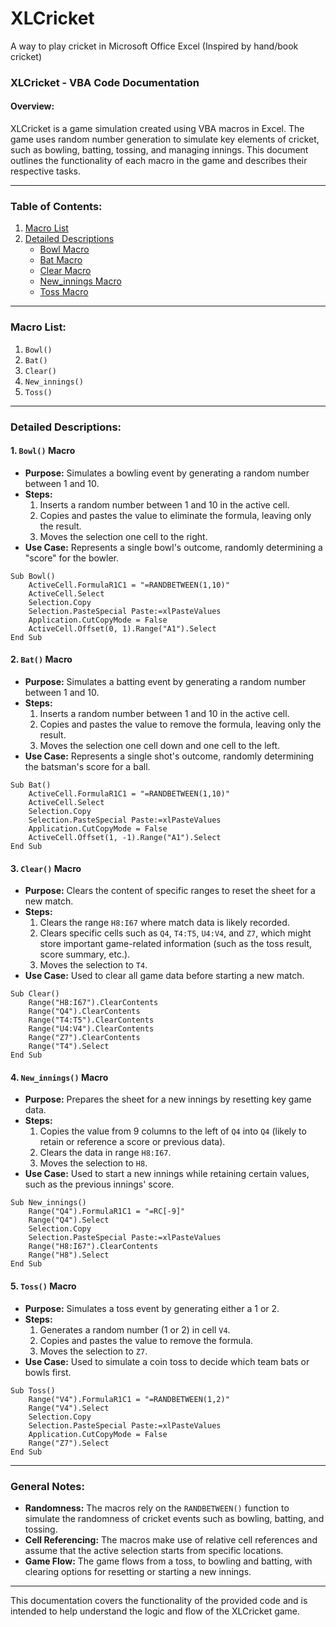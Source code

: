 # XLCricket
A way to play cricket in Microsoft Office Excel (Inspired by hand/book cricket)

### XLCricket - VBA Code Documentation

#### **Overview:**
XLCricket is a game simulation created using VBA macros in Excel. The game uses random number generation to simulate key elements of cricket, such as bowling, batting, tossing, and managing innings. This document outlines the functionality of each macro in the game and describes their respective tasks.

---

### **Table of Contents:**
1. [Macro List](#macro-list)
2. [Detailed Descriptions](#detailed-descriptions)
   - [Bowl Macro](#bowl-macro)
   - [Bat Macro](#bat-macro)
   - [Clear Macro](#clear-macro)
   - [New_innings Macro](#new_innings-macro)
   - [Toss Macro](#toss-macro)

---

### **Macro List:**
1. `Bowl()`
2. `Bat()`
3. `Clear()`
4. `New_innings()`
5. `Toss()`

---

### **Detailed Descriptions:**

#### **1. `Bowl()` Macro**
   - **Purpose:** Simulates a bowling event by generating a random number between 1 and 10.
   - **Steps:**
     1. Inserts a random number between 1 and 10 in the active cell.
     2. Copies and pastes the value to eliminate the formula, leaving only the result.
     3. Moves the selection one cell to the right.
   - **Use Case:** Represents a single bowl's outcome, randomly determining a "score" for the bowler.

   ```vba
   Sub Bowl()
       ActiveCell.FormulaR1C1 = "=RANDBETWEEN(1,10)"
       ActiveCell.Select
       Selection.Copy
       Selection.PasteSpecial Paste:=xlPasteValues
       Application.CutCopyMode = False
       ActiveCell.Offset(0, 1).Range("A1").Select
   End Sub
   ```

#### **2. `Bat()` Macro**
   - **Purpose:** Simulates a batting event by generating a random number between 1 and 10.
   - **Steps:**
     1. Inserts a random number between 1 and 10 in the active cell.
     2. Copies and pastes the value to remove the formula, leaving only the result.
     3. Moves the selection one cell down and one cell to the left.
   - **Use Case:** Represents a single shot's outcome, randomly determining the batsman's score for a ball.

   ```vba
   Sub Bat()
       ActiveCell.FormulaR1C1 = "=RANDBETWEEN(1,10)"
       ActiveCell.Select
       Selection.Copy
       Selection.PasteSpecial Paste:=xlPasteValues
       Application.CutCopyMode = False
       ActiveCell.Offset(1, -1).Range("A1").Select
   End Sub
   ```

#### **3. `Clear()` Macro**
   - **Purpose:** Clears the content of specific ranges to reset the sheet for a new match.
   - **Steps:**
     1. Clears the range `H8:I67` where match data is likely recorded.
     2. Clears specific cells such as `Q4`, `T4:T5`, `U4:V4`, and `Z7`, which might store important game-related information (such as the toss result, score summary, etc.).
     3. Moves the selection to `T4`.
   - **Use Case:** Used to clear all game data before starting a new match.

   ```vba
   Sub Clear()
       Range("H8:I67").ClearContents
       Range("Q4").ClearContents
       Range("T4:T5").ClearContents
       Range("U4:V4").ClearContents
       Range("Z7").ClearContents
       Range("T4").Select
   End Sub
   ```

#### **4. `New_innings()` Macro**
   - **Purpose:** Prepares the sheet for a new innings by resetting key game data.
   - **Steps:**
     1. Copies the value from 9 columns to the left of `Q4` into `Q4` (likely to retain or reference a score or previous data).
     2. Clears the data in range `H8:I67`.
     3. Moves the selection to `H8`.
   - **Use Case:** Used to start a new innings while retaining certain values, such as the previous innings' score.

   ```vba
   Sub New_innings()
       Range("Q4").FormulaR1C1 = "=RC[-9]"
       Range("Q4").Select
       Selection.Copy
       Selection.PasteSpecial Paste:=xlPasteValues
       Range("H8:I67").ClearContents
       Range("H8").Select
   End Sub
   ```

#### **5. `Toss()` Macro**
   - **Purpose:** Simulates a toss event by generating either a 1 or 2.
   - **Steps:**
     1. Generates a random number (1 or 2) in cell `V4`.
     2. Copies and pastes the value to remove the formula.
     3. Moves the selection to `Z7`.
   - **Use Case:** Used to simulate a coin toss to decide which team bats or bowls first.

   ```vba
   Sub Toss()
       Range("V4").FormulaR1C1 = "=RANDBETWEEN(1,2)"
       Range("V4").Select
       Selection.Copy
       Selection.PasteSpecial Paste:=xlPasteValues
       Application.CutCopyMode = False
       Range("Z7").Select
   End Sub
   ```

---

### **General Notes:**
- **Randomness:** The macros rely on the `RANDBETWEEN()` function to simulate the randomness of cricket events such as bowling, batting, and tossing.
- **Cell Referencing:** The macros make use of relative cell references and assume that the active selection starts from specific locations.
- **Game Flow:** The game flows from a toss, to bowling and batting, with clearing options for resetting or starting a new innings.

---

This documentation covers the functionality of the provided code and is intended to help understand the logic and flow of the XLCricket game.
